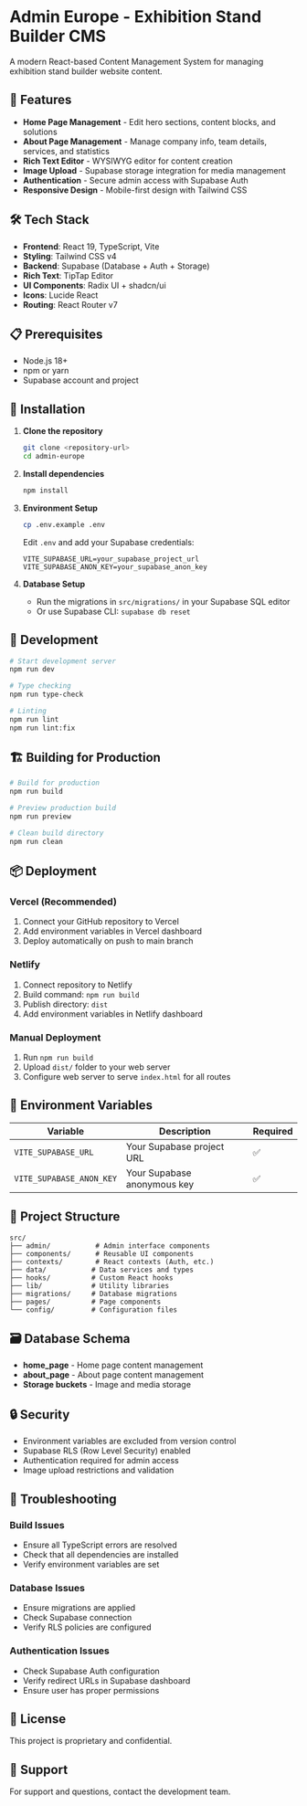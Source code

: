 # Admin Europe - Exhibition Stand Builder CMS

A modern React-based Content Management System for managing exhibition stand builder website content.

## 🚀 Features

- **Home Page Management** - Edit hero sections, content blocks, and solutions
- **About Page Management** - Manage company info, team details, services, and statistics
- **Rich Text Editor** - WYSIWYG editor for content creation
- **Image Upload** - Supabase storage integration for media management
- **Authentication** - Secure admin access with Supabase Auth
- **Responsive Design** - Mobile-first design with Tailwind CSS

## 🛠 Tech Stack

- **Frontend**: React 19, TypeScript, Vite
- **Styling**: Tailwind CSS v4
- **Backend**: Supabase (Database + Auth + Storage)
- **Rich Text**: TipTap Editor
- **UI Components**: Radix UI + shadcn/ui
- **Icons**: Lucide React
- **Routing**: React Router v7

## 📋 Prerequisites

- Node.js 18+ 
- npm or yarn
- Supabase account and project

## 🔧 Installation

1. **Clone the repository**
   ```bash
   git clone <repository-url>
   cd admin-europe
   ```

2. **Install dependencies**
   ```bash
   npm install
   ```

3. **Environment Setup**
   ```bash
   cp .env.example .env
   ```
   
   Edit `.env` and add your Supabase credentials:
   ```env
   VITE_SUPABASE_URL=your_supabase_project_url
   VITE_SUPABASE_ANON_KEY=your_supabase_anon_key
   ```

4. **Database Setup**
   - Run the migrations in `src/migrations/` in your Supabase SQL editor
   - Or use Supabase CLI: `supabase db reset`

## 🚀 Development

```bash
# Start development server
npm run dev

# Type checking
npm run type-check

# Linting
npm run lint
npm run lint:fix
```

## 🏗 Building for Production

```bash
# Build for production
npm run build

# Preview production build
npm run preview

# Clean build directory
npm run clean
```

## 📦 Deployment

### Vercel (Recommended)
1. Connect your GitHub repository to Vercel
2. Add environment variables in Vercel dashboard
3. Deploy automatically on push to main branch

### Netlify
1. Connect repository to Netlify
2. Build command: `npm run build`
3. Publish directory: `dist`
4. Add environment variables in Netlify dashboard

### Manual Deployment
1. Run `npm run build`
2. Upload `dist/` folder to your web server
3. Configure web server to serve `index.html` for all routes

## 🔐 Environment Variables

| Variable | Description | Required |
|----------|-------------|----------|
| `VITE_SUPABASE_URL` | Your Supabase project URL | ✅ |
| `VITE_SUPABASE_ANON_KEY` | Your Supabase anonymous key | ✅ |

## 📁 Project Structure

```
src/
├── admin/           # Admin interface components
├── components/      # Reusable UI components
├── contexts/        # React contexts (Auth, etc.)
├── data/           # Data services and types
├── hooks/          # Custom React hooks
├── lib/            # Utility libraries
├── migrations/     # Database migrations
├── pages/          # Page components
└── config/         # Configuration files
```

## 🗃 Database Schema

- **home_page** - Home page content management
- **about_page** - About page content management
- **Storage buckets** - Image and media storage

## 🔒 Security

- Environment variables are excluded from version control
- Supabase RLS (Row Level Security) enabled
- Authentication required for admin access
- Image upload restrictions and validation

## 🐛 Troubleshooting

### Build Issues
- Ensure all TypeScript errors are resolved
- Check that all dependencies are installed
- Verify environment variables are set

### Database Issues
- Ensure migrations are applied
- Check Supabase connection
- Verify RLS policies are configured

### Authentication Issues
- Check Supabase Auth configuration
- Verify redirect URLs in Supabase dashboard
- Ensure user has proper permissions

## 📝 License

This project is proprietary and confidential.

## 🤝 Support

For support and questions, contact the development team.